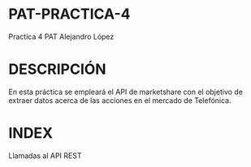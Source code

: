 # PAT-PRACTICA-4
Practica 4 PAT Alejandro López

# DESCRIPCIÓN
En esta práctica se empleará el API de marketshare con el objetivo de extraer datos acerca de las acciones en el mercado de Telefónica.
# INDEX
Llamadas al API REST 
